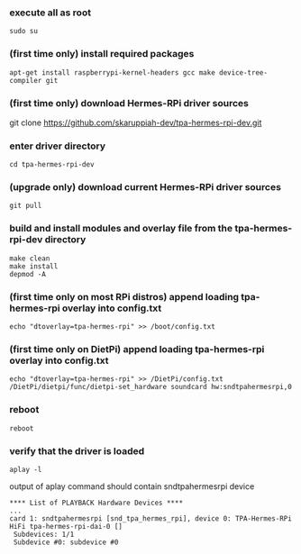 ### execute all as root
```
sudo su
```
### (first time only) install required packages
```
apt-get install raspberrypi-kernel-headers gcc make device-tree-compiler git
```
### (first time only) download Hermes-RPi driver sources
git clone https://github.com/skaruppiah-dev/tpa-hermes-rpi-dev.git

### enter driver directory
```
cd tpa-hermes-rpi-dev
```
### (upgrade only) download current Hermes-RPi driver sources
```
git pull
```
### build and install modules and overlay file from the tpa-hermes-rpi-dev directory
```
make clean
make install
depmod -A
```
### (first time only on most RPi distros) append loading tpa-hermes-rpi overlay into config.txt
```
echo "dtoverlay=tpa-hermes-rpi" >> /boot/config.txt
```
### (first time only on DietPi) append loading tpa-hermes-rpi overlay into config.txt
```
echo "dtoverlay=tpa-hermes-rpi" >> /DietPi/config.txt
/DietPi/dietpi/func/dietpi-set_hardware soundcard hw:sndtpahermesrpi,0
```
### reboot
```
reboot
```
### verify that the driver is loaded
```
aplay -l
```
output of aplay command should contain sndtpahermesrpi device
```text
**** List of PLAYBACK Hardware Devices ****
...
card 1: sndtpahermesrpi [snd_tpa_hermes_rpi], device 0: TPA-Hermes-RPi HiFi tpa-hermes-rpi-dai-0 []
 Subdevices: 1/1
 Subdevice #0: subdevice #0
```
